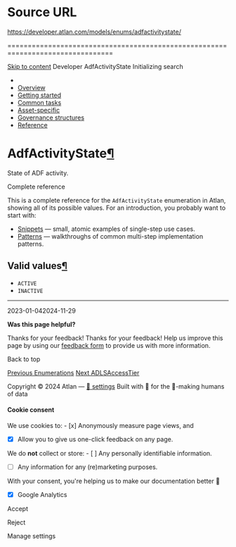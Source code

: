 # Source URL
https://developer.atlan.com/models/enums/adfactivitystate/

================================================================================

<!--
canonical: https://developer.atlan.com/models/enums/adfactivitystate/
meta-content-security-policy: object-src 'none'; base-uri 'self'; manifest-src 'self'; media-src 'self';
meta-description: Dear Developers
meta-generator: mkdocs-1.6.1, mkdocs-material-9.6.14
meta-og-description: Dear Developers
meta-og-image: https://developer.atlan.com/assets/images/social/models/enums/adfactivitystate.png
meta-og-image-height: 630
meta-og-image-type: image/png
meta-og-image-width: 1200
meta-og-title: AdfActivityState - Developer
meta-og-type: website
meta-og-url: https://developer.atlan.com/models/enums/adfactivitystate/
meta-twitter:card: summary_large_image
meta-twitter:description: Dear Developers
meta-twitter:image: https://developer.atlan.com/assets/images/social/models/enums/adfactivitystate.png
meta-twitter:title: AdfActivityState - Developer
meta-viewport: width=device-width,initial-scale=1
title: AdfActivityState - Developer
-->

[Skip to content](#adfactivitystate) Developer AdfActivityState Initializing search 

* 
* [Overview](../../..)
* [Getting started](../../../getting-started/)
* [Common tasks](../../../snippets/)
* [Asset\-specific](../../../patterns/)
* [Governance structures](../../../governance/)
* [Reference](../../../reference/)

AdfActivityState[¶](#adfactivitystate "Permanent link")
=======================================================

State of ADF activity.

Complete reference

This is a complete reference for the `AdfActivityState` enumeration in Atlan, showing all of its possible values. For an introduction, you probably want to start with:

* [Snippets](../../../snippets/) — small, atomic examples of single\-step use cases.
* [Patterns](../../../patterns/) — walkthroughs of common multi\-step implementation patterns.

Valid values[¶](#valid-values "Permanent link")
-----------------------------------------------

* `ACTIVE`
* `INACTIVE`

---

2023\-01\-042024\-11\-29

**Was this page helpful?**

Thanks for your feedback! Thanks for your feedback! Help us improve this page by using our [feedback form](https://docs.google.com/forms/d/e/1FAIpQLScfoq7vqEn8S4QvN0ehPp0MRy6WYK5x-okJDqD69lHgoPPWtg/viewform?usp=pp_url&entry.1800719315=/models/enums/adfactivitystate/) to provide us with more information. 

Back to top

[Previous Enumerations](../) [Next ADLSAccessTier](../adlsaccesstier/) 

Copyright © 2024 Atlan — [🍪 settings](#__consent) 
Built with 💙 for the 🤖\-making humans of data 

#### Cookie consent

We use cookies to: - [x] Anonymously measure page views, and
- [x] Allow you to give us one\-click feedback on any page.

 We do **not** collect or store: - [ ] Any personally identifiable information.
- [ ] Any information for any (re)marketing purposes.

 With your consent, you're helping us to make our documentation better 💙

- [x] Google Analytics

Accept

Reject

Manage settings

